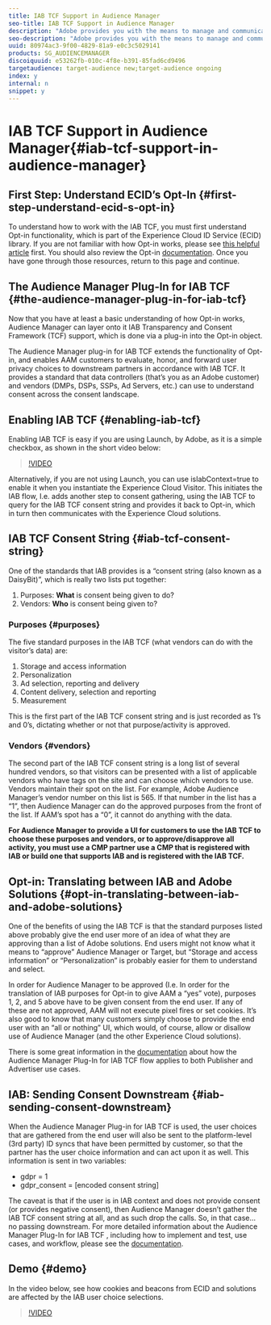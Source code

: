 ```yaml
---
title: IAB TCF Support in Audience Manager
seo-title: IAB TCF Support in Audience Manager
description: "Adobe provides you with the means to manage and communicate your users' privacy choices through the Opt-in functionality and through IAB Transparency and Consent Framework (TCF) support. This article works together with the documentation to help you understand the IAB TCF and how it works together with Adobe’s Opt-in object and your Consent Management Provider (CMP). To learn more about the IAB, please see their Web site at https://www.iabeurope.eu/"
seo-description: "Adobe provides you with the means to manage and communicate your users' privacy choices through the Opt-in functionality and through IAB Transparency and Consent Framework (TCF) support. This article works together with the documentation to help you understand the IAB TCF and how it works together with Adobe’s Opt-in object and your Consent Management Provider (CMP). To learn more about the IAB, please see their Web site at https://www.iabeurope.eu/"
uuid: 80974ac3-9f00-4829-81a9-e0c3c5029141
products: SG_AUDIENCEMANAGER
discoiquuid: e53262fb-010c-4f8e-b391-85fad6cd9496
targetaudience: target-audience new;target-audience ongoing
index: y
internal: n
snippet: y
---
```


# IAB TCF Support in Audience Manager{#iab-tcf-support-in-audience-manager}

## First Step: Understand ECID’s Opt-In {#first-step-understand-ecid-s-opt-in}

To understand how to work with the IAB TCF, you must first understand Opt-in functionality, which is part of the Experience Cloud ID Service (ECID) library. If you are not familiar with how Opt-in works, please see [this helpful article](https://helpx.adobe.com/marketing-cloud-core/kt/using/ecid-opt-in-technical-video-implement.html) first. You should also review the Opt-in [documentation](https://marketing.adobe.com/resources/help/en_US/mcvid/). Once you have gone through those resources, return to this page and continue.

## The Audience Manager Plug-In for IAB TCF {#the-audience-manager-plug-in-for-iab-tcf}

Now that you have at least a basic understanding of how Opt-in works, Audience Manager can layer onto it IAB Transparency and Consent Framework (TCF) support, which is done via a plug-in into the Opt-in object.

The Audience Manager plug-in for IAB TCF extends the functionality of Opt-in, and enables AAM customers to evaluate, honor, and forward user privacy choices to downstream partners in accordance with IAB TCF. It provides a standard that data controllers (that’s you as an Adobe customer) and vendors (DMPs, DSPs, SSPs, Ad Servers, etc.) can use to understand consent across the consent landscape.

## Enabling IAB TCF {#enabling-iab-tcf}

Enabling IAB TCF is easy if you are using Launch, by Adobe, as it is a simple checkbox, as shown in the short video below:

>[!VIDEO](https://video.tv.adobe.com/v/26433/?quality=12)

Alternatively, if you are not using Launch, you can use isIabContext=true to enable it when you instantiate the Experience Cloud Visitor. This initiates the IAB flow, I.e. adds another step to consent gathering, using the IAB TCF to query for the IAB TCF consent string and provides it back to Opt-in, which in turn then communicates with the Experience Cloud solutions.

## IAB TCF Consent String {#iab-tcf-consent-string}

One of the standards that IAB provides is a “consent string (also known as a DaisyBit)”, which is really two lists put together:

1. Purposes: **What** is consent being given to do?
1. Vendors: **Who** is consent being given to?

### Purposes {#purposes}

The five standard purposes in the IAB TCF (what vendors can do with the visitor’s data) are:

1. Storage and access information
1. Personalization
1. Ad selection, reporting and delivery
1. Content delivery, selection and reporting
1. Measurement

This is the first part of the IAB TCF consent string and is just recorded as 1’s and 0’s, dictating whether or not that purpose/activity is approved.

### Vendors {#vendors}

The second part of the IAB TCF consent string is a long list of several hundred vendors, so that visitors can be presented with a list of applicable vendors who have tags on the site and can choose which vendors to use. Vendors maintain their spot on the list. For example, Adobe Audience Manager’s vendor number on this list is 565. If that number in the list has a “1”, then Audience Manager can do the approved purposes from the front of the list. If AAM’s spot has a “0”, it cannot do anything with the data.

**For Audience Manager to provide a UI for customers to use the IAB TCF to choose these purposes and vendors, or to approve/disapprove all activity, you must use a CMP partner use a CMP that is registered with IAB or build one that supports IAB and is registered with the IAB TCF.**

## Opt-in: Translating between IAB and Adobe Solutions {#opt-in-translating-between-iab-and-adobe-solutions}

One of the benefits of using the IAB TCF is that the standard purposes listed above probably give the end user more of an idea of what they are approving than a list of Adobe solutions. End users might not know what it means to “approve” Audience Manager or Target, but “Storage and access information” or “Personalization” is probably easier for them to understand and select.

In order for Audience Manager to be approved (I.e. In order for the translation of IAB purposes for Opt-in to give AAM a “yes” vote), purposes 1, 2, and 5 above have to be given consent from the end user. If any of these are not approved, AAM will not execute pixel fires or set cookies. It’s also good to know that many customers simply choose to provide the end user with an “all or nothing” UI, which would, of course, allow or disallow use of Audience Manager (and the other Experience Cloud solutions).

There is some great information in the [documentation](https://marketing.adobe.com/resources/help/en_US/aam/aam-iab-plugin.html) about how the Audience Manager Plug-In for IAB TCF flow applies to both Publisher and Advertiser use cases.

## IAB: Sending Consent Downstream {#iab-sending-consent-downstream}

When the Audience Manager Plug-in for IAB TCF is used, the user choices that are gathered from the end user will also be sent to the platform-level (3rd party) ID syncs that have been permitted by customer, so that the partner has the user choice information and can act upon it as well. This information is sent in two variables:

* gdpr = 1
* gdpr_consent = [encoded consent string]

The caveat is that if the user is in IAB context and does not provide consent (or provides negative consent), then Audience Manager doesn’t gather the IAB TCF consent string at all, and as such drop the calls. So, in that case…no passing downstream. For more detailed information about the Audience Manager Plug-In for IAB TCF , including how to implement and test, use cases, and workflow, please see the [documentation](https://experiencecloud.adobe.com/resources/help/en_US/aam/aam-iab-plugin.html).

## Demo {#demo}

In the video below, see how cookies and beacons from ECID and solutions are affected by the IAB user choice selections.

>[!VIDEO](https://video.tv.adobe.com/v/26434/?quality=12)